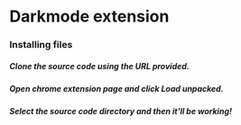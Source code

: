 # Darkmode extension



### Installing files


##### Clone the source code using the URL provided.
##### Open chrome extension page and click Load unpacked.
##### Select the source code directory and then it'll be working!

